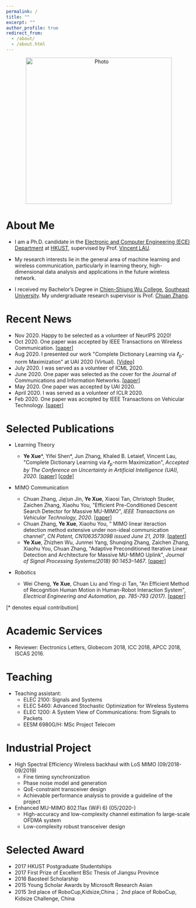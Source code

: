 ```yaml
---
permalink: /
title: ""
excerpt: ""
author_profile: true
redirect_from: 
  - /about/
  - /about.html
---
```


<p align="center">
  <img src="https://github.com/yokoxue/yokoxue.github.io/blob/master/images/mmexport1595089189849.jpeg?raw=true" alt="Photo" style="width: 400px;"/> 
</p>

# About Me
* I am a Ph.D. candidate in the [Electronic and Computer Engineering (ECE) Department](https://www.ece.ust.hk/) at [HKUST](https://www.ust.hk/), supervised by Prof. [Vincent LAU](https://eeknlau.home.ece.ust.hk/HKUST-Office-HomePage/HKUST_Home.html). 

* My research interests lie in the general area of machine learning and wireless communication, particularly in learning theory, high-dimensional data analysis and applications in the future wireless network. 

* I received my Bachelor’s Degree in [Chien-Shiung Wu College](https://wjx.seu.edu.cn/wjxen/), [Southeast University](https://www.seu.edu.cn/english/). My undergraduate research supervisor is Prof. [Chuan Zhang](https://scholar.google.com/citations?user=iWOmEqMAAAAJ&hl=en).

# Recent News
* Nov 2020. Happy to be selected as a volunteer of NeurIPS 2020!
* Oct 2020. One paper was accepted by IEEE Transactions on Wireless Communication. [[paper]](https://ieeexplore.ieee.org/document/9246702)
* Aug 2020. I presented our work "Complete Dictionary Learning via <i>ℓ</i><sub>p</sub>-norm Maximization" at UAI 2020 (Virtual). [[Video]](https://www.youtube.com/watch?v=7ybIy1ztwHg&list=PLTrdDEfEeShmhkbbCtmaPst7f7CFll0kc&index=11)
* July 2020. I was served as a volunteer of ICML 2020.
* June 2020. One paper was selected as the cover for the Journal of Communications and Information Networks. [[paper]](https://ieeexplore.ieee.org/abstract/document/9130434)
* May 2020.  One paper was accepted by UAI 2020. 
* April 2020. I was served as a volunteer of ICLR 2020.
* Feb   2020. One paper was accepted by  IEEE Transactions on Vehicular Technology. [[paper]](https://ieeexplore.ieee.org/abstract/document/9007506) 

# Selected Publications
* Learning Theory
  -  <b>Ye Xue</b>\*, Yifei Shen\*, Jun Zhang, Khaled B. Letaief, Vincent Lau, "Complete Dictionary Learning via <i>ℓ</i><sub>p</sub>-norm Maximization", <i>Accepted by The Conference on Uncertainty in Artificial Intelligence (UAI), 2020</i>. [[paper]](https://arxiv.org/pdf/2002.10043.pdf)  [[code]](https://github.com/yokoxue/LpDL) 
* MIMO Communication
  -  Chuan Zhang, Jiejun Jin, <b>Ye Xue</b>, Xiaosi Tan, Christoph Studer, Zaichen Zhang, Xiaohu You, "Efficient Pre-Conditioned Descent Search Detector for Massive MU-MIMO", <i>IEEE Transactions on Vehicular Technology, 2020</i>. [[paper]](https://ieeexplore.ieee.org/abstract/document/9007506)
  - Chuan Zhang,  <b>Ye Xue</b>,   Xiaohu You, " MIMO linear iteraction detection method extensive under non-ideal communication channel", <i>CN Patent, CN106357309B issued June 21, 2019</i>. [[patent]](https://patents.google.com/patent/CN106357309B/en?oq=CN106357309B)
  - <b>Ye Xue</b>,  Zhizhen Wu, Junmei Yang, Shunqing Zhang, Zaichen Zhang, Xiaohu You,  Chuan Zhang, "Adaptive Preconditioned Iterative Linear Detection and Architecture for Massive MU-MIMO Uplink",  <i>Journal of Signal Processing Systems(2018) 90:1453–1467</i>. [[paper]](https://link.springer.com/article/10.1007/s11265-017-1317-8) 
 
* Robotics
  - Wei Cheng, <b>Ye Xue</b>, Chuan Liu and Ying-zi Tan, "An Efficient Method of Recognition Human Motion in Human-Robot Interaction System",  <i>Electrical Engineering and Automation, pp. 785-793 (2017)</i>. [[paper]](https://www.worldscientific.com/doi/abs/10.1142/9789813220362_0094)

[\* denotes equal contribution]

# Academic Services
* Reviewer: Electronics Letters, Globecom 2018, ICC 2018, APCC 2018, ISCAS 2016.

# Teaching
* Teaching assistant:
  - ELEC 2100: Signals and Systems
  - ELEC 5460: Advanced Stochastic Optimization for Wireless Systems 
  - ELEC 1200: A System View of Communications: from Signals to Packets
  - EESM 6980G/H: MSc Project Telecom

# Industrial Project
* High Spectral Efficiency Wireless backhaul with LoS MIMO (09/2018-09/2019)
    - Fine timing synchronization
    - Phase noise model and generation
    - QoE-constraint transceiver design
    - Achievable performance analysis to provide a guideline of the project
* Enhanced MU-MIMO 802.11ax (WiFi 6) (05/2020-)
    - High-accuracy and low-complexity channel estimation fo large-scale OFDMA system
    - Low-complexity robust transceiver design

# Selected Award
* 2017 HKUST Postgraduate Studentships 
* 2017 First Prize of Excellent BSc Thesis of Jiangsu Province 
* 2016 Baosteel Scholarship 
* 2015 Young Scholar Awards by Microsoft Research Asian 
* 2015 3rd place of RoboCup,Kidsize,China； 2nd place of RoboCup, Kidsize Challenge, China


